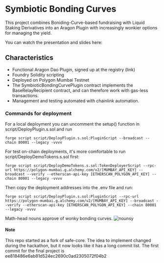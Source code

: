 # Symbiotic Bonding Curves

This project combines Boniding-Curve-based fundraising with Liquid Staking Derivatives into an Aragon Plugin with increasingly wonkier options for managing the yield.

You can watch the presentation and slides here:

## Characteristics
- Functional Aragon Dao Plugin, signed up at the registry (link)
- Foundry Solidity scripting 
- Deployed on Polygon Mumbai Testnet
- The SymbioticBondingCurvePlugin contract implements the BaseRelayRecipient contract, and can therefore work with gas-less transactions.
- Management and testing automated with chainlink automation.


### Commands for deployment

For a local deployment you can uncomment the setup() function in script/DeployPlugin.s.sol and run 
```
forge script script/DeployPlugin.s.sol:PluginScript --broadcast --chain 80001 --legacy -vvvv
```

For test on-chain deployments, it's more comfortable to run script/DeployDemoTokens.s.sol first:
```
forge script script/DeployDemoTokens.s.sol:TokenDeployerScript --rpc-url https://polygon-mumbai.g.alchemy.com/v2/[MUMBAY_API_KEY] --broadcast --verify --etherscan-api-key [ETHERSCAN_POLYGON_API_KEY] --chain 80001 --legacy -vvvv
```

Then copy the deployment addresses into the .env file and run:

```
forge script script/DeployPlugin.s.sol:PluginScript --rpc-url https://polygon-mumbai.g.alchemy.com/v2/[MUMBAY_API_KEY] --broadcast --verify --etherscan-api-key [ETHERSCAN_POLYGON_API_KEY] --chain 80001 --legacy -vvvv
```



Math-head nouns approve of wonky bonding curves.
![nounsy](mathHeadNoun.jpg=150x150)

#### Note
This repo started as a fork of safe-core. The idea to implement changed during the hackathon, but it now looks like it has a long commit list. The first commit for the final project is ee818486e6ab81d524ec2690c0ad2305072f04b2